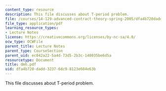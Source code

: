 ```yaml
---
content_type: resource
description: This file discusses about T-period problem.
file: /courses/14-129-advanced-contract-theory-spring-2005/dfa4b720dadd32376dc98123e604e63b_dmh.pdf
file_type: application/pdf
learning_resource_types:
- Lecture Notes
license: https://creativecommons.org/licenses/by-nc-sa/4.0/
ocw_type: OCWFile
parent_title: Lecture Notes
parent_type: CourseSection
parent_uid: ec042a22-5a4d-73d5-2b3c-140035be6d5a
resourcetype: Document
title: dmh.pdf
uid: dfa4b720-dadd-3237-6dc9-8123e604e63b
---
```

This file discusses about T-period problem.